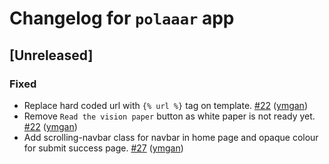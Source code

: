 # Changelog for `polaaar` app

## [Unreleased]

### Fixed

- Replace hard coded url with `{% url %}` tag on template. 
[#22](https://git.bebif.be/antabif/biodiversityaq/issues/22) ([ymgan](https://git.bebif.be/ymgan))
- Remove `Read the vision paper` button as white paper is not ready yet.
[#22](https://git.bebif.be/antabif/biodiversityaq/issues/22) ([ymgan](https://git.bebif.be/ymgan))
- Add scrolling-navbar class for navbar in home page and opaque colour for submit success page. 
[#27](https://git.bebif.be/antabif/biodiversityaq/issues/27) ([ymgan](https://git.bebif.be/ymgan))